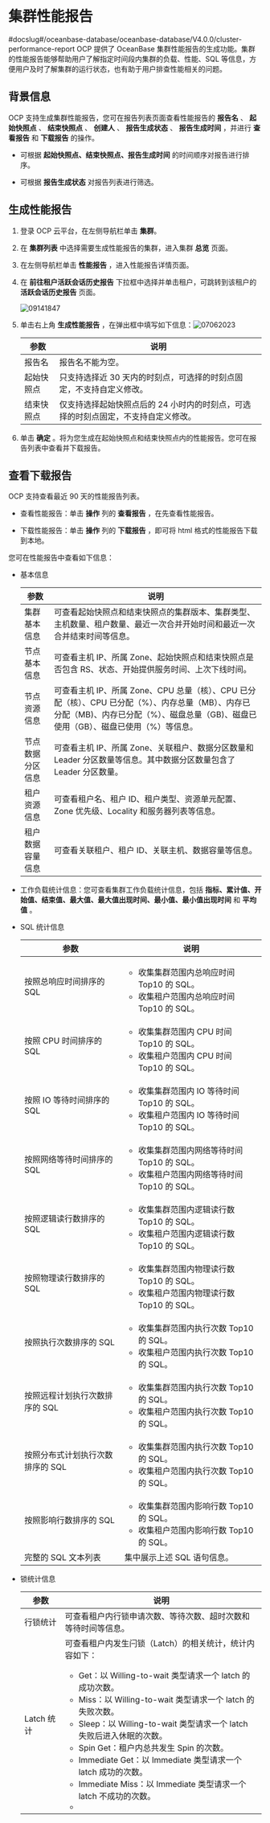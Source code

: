 # 集群性能报告
#docslug#/oceanbase-database/oceanbase-database/V4.0.0/cluster-performance-report
OCP 提供了 OceanBase 集群性能报告的生成功能。集群的性能报告能够帮助用户了解指定时间段内集群的负载、性能、SQL 等信息，方便用户及时了解集群的运行状态，也有助于用户排查性能相关的问题。

## 背景信息

OCP 支持生成集群性能报告，您可在报告列表页面查看性能报告的 **报告名** 、 **起始快照点** 、 **结束快照点** 、 **创建人** 、 **报告生成状态** 、 **报告生成时间** ，并进行 **查看报告** 和 **下载报告** 的操作。

* 可根据 **起始快照点、结束快照点、报告生成时间** 的时间顺序对报告进行排序。

* 可根据 **报告生成状态** 对报告列表进行筛选。

## 生成性能报告

1. 登录 OCP 云平台，在左侧导航栏单击 **集群**。

2. 在 **集群列表** 中选择需要生成性能报告的集群，进入集群 **总览** 页面。

3. 在左侧导航栏单击 **性能报告** ，进入性能报告详情页面。

4. 在 **前往租户活跃会话历史报告** 下拉框中选择并单击租户，可跳转到该租户的 **活跃会话历史报告** 页面。

   ![09141847](https://help-static-aliyun-doc.aliyuncs.com/assets/img/zh-CN/4879591361/p326763.png)

5. 单击右上角 **生成性能报告** ，在弹出框中填写如下信息：![07062023](https://help-static-aliyun-doc.aliyuncs.com/assets/img/zh-CN/9345265261/p292019.png)

   |  参数   |       说明        |
   |-------|---------------------------------------------|
   | 报告名   | 报告名不能为空。        |
   | 起始快照点 | 只支持选择近 30 天内的时刻点，可选择的时刻点固定，不支持自定义修改。        |
   | 结束快照点 | 仅支持选择起始快照点后的 24 小时内的时刻点，可选择的时刻点固定，不支持自定义修改。 |

6. 单击 **确定** 。将为您生成在起始快照点和结束快照点内的性能报告。您可在报告列表中查看并下载报告。

## 查看下载报告

OCP 支持查看最近 90 天的性能报告列表。

* 查看性能报告：单击 **操作** 列的 **查看报告** ，在先查看性能报告。

* 下载性能报告：单击 **操作** 列的 **下载报告** ，即可将 html 格式的性能报告下载到本地。

您可在性能报告中查看如下信息：

* 基本信息

  |    参数    |            说明            |
  |----------|--------------------------------------------------------------------------------------------------------------|
  | 集群基本信息   | 可查看起始快照点和结束快照点的集群版本、集群类型、主机数量、租户数量、最近一次合并开始时间和最近一次合并结束时间等信息。       |
  | 节点基本信息   | 可查看主机 IP、所属 Zone、起始快照点和结束快照点是否包含 RS、状态、开始提供服务时间、上次下线时间。            |
  | 节点资源信息   | 可查看主机 IP、所属 Zone、CPU 总量（核）、CPU 已分配（核）、CPU 已分配（%）、内存总量（MB）、内存已分配（MB)、内存已分配（%）、磁盘总量（GB)、磁盘已使用（GB）、磁盘已使用（%）等信息。 |
  | 节点数据分区信息 | 可查看主机 IP、所属 Zone、关联租户、数据分区数量和 Leader 分区数量等信息。其中数据分区数量包含了 Leader 分区数量。            |
  | 租户资源信息   | 可查看租户名、租户 ID、租户类型、资源单元配置、Zone 优先级、Locality 和服务器列表等信息。              |
  | 租户数据容量信息 | 可查看关联租户、租户 ID、关联主机、数据容量等信息。            |

* 工作负载统计信息：您可查看集群工作负载统计信息，包括 **指标、累计值、开始值、结束值、最大值、最大值出现时间、最小值、最小值出现时间** 和 **平均值** 。

* SQL 统计信息

  |         参数         |    说明     |
  |--------------------|-------------------------------------------------------------------------------------------------------------------------------------------------------|
  | 按照总响应时间排序的 SQL     | <ul><li>收集集群范围内总响应时间 Top10 的 SQL。</li> <li>收集租户范围内总响应时间 Top10 的 SQL。</li></ul>         |
  | 按照 CPU 时间排序的 SQL   | <ul><li>收集集群范围内 CPU 时间 Top10 的 SQL。</li> <li>收集租户范围内 CPU 时间 Top10 的 SQL。</li></ul>      |
  | 按照 IO 等待时间排序的 SQL  | <ul><li>收集集群范围内 IO 等待时间 Top10 的 SQL。</li> <li>收集租户范围内 IO 等待时间 Top10 的 SQL。</li></ul>    |
  | 按照网络等待时间排序的 SQL    | <ul><li>收集集群范围内网络等待时间 Top10 的 SQL。</li> <li>收集租户范围内网络等待时间 Top10 的 SQL。</li></ul>        |
  | 按照逻辑读行数排序的 SQL     | <ul><li>收集集群范围内逻辑读行数 Top10 的 SQL。</li> <li>收集租户范围内逻辑读行数 Top10 的 SQL。</li></ul>          |
  | 按照物理读行数排序的 SQL     | <ul><li>收集集群范围内物理读行数 Top10 的 SQL。</li> <li>收集租户范围内物理读行数 Top10 的 SQL。</li></ul>         |
  | 按照执行次数排序的 SQL      | <ul><li>收集集群范围内执行次数 Top10 的 SQL。</li> <li>收集租户范围内执行次数 Top10 的 SQL。</li></ul>            |
  | 按照远程计划执行次数排序的 SQL  | <ul><li>收集集群范围内执行次数 Top10 的 SQL。</li> <li>收集租户范围内执行次数 Top10 的 SQL。</li></ul>            |
  | 按照分布式计划执行次数排序的 SQL | <ul><li>收集集群范围内执行次数 Top10 的 SQL。</li> <li>收集租户范围内执行次数 Top10 的 SQL。 </li></ul>           |
  | 按照影响行数排序的 SQL      | <ul><li>收集集群范围内影响行数 Top10 的 SQL。</li> <li>收集租户范围内影响行数 Top10 的 SQL。 </li></ul>           |
  | 完整的 SQL 文本列表       | 集中展示上述 SQL 语句信息。        |

* 锁统计信息

  |    参数    |     说明     |
  |----------|----------------------------------------------------------------------------------------------------------------------------------------------------------------------------------------------------------------------------------------------------------------------------------------------------------------------------------------------------------------------------------------------------------------------------------------------------------------------------------------------------------------------------------------------------------------|
  | 行锁统计     | 可查看租户内行锁申请次数、等待次数、超时次数和等待时间等信息。        |
  | Latch 统计 | 可查看租户内发生闩锁（Latch）的相关统计，统计内容如下：  <ul><li>Get：以 Willing-to-wait 类型请求一个 latch 的成功次数。</li> <li>Miss：以 Willing-to-wait 类型请求一个 latch 的失败次数。</li>  <li>Sleep：以 Willing-to-wait 类型请求一个 latch 失败后进入休眠的次数。</li>  <li>Spin Get：租户内总共发生 Spin 的次数。</li>  <li>Immediate Get：以 Immediate 类型请求一个 latch 成功的次数。</li>  <li>Immediate Miss：以 Immediate 类型请求一个 latch 不成功的次数。</li> <li>    |
